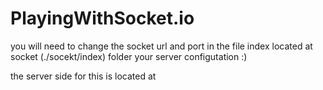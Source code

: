 # PlayingWithSocket.io


you will need to change the socket url and port in the file index located at socket (./socekt/index) folder your server configutation  :)


the server side for this is located at  